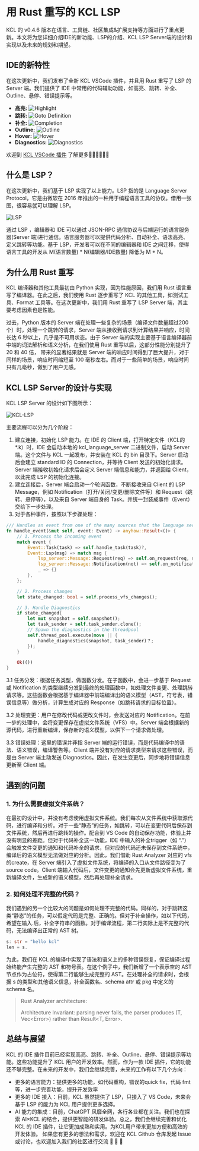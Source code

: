# 用 Rust 重写的 KCL LSP

KCL 的 v0.4.6 版本在语言、工具链、社区集成&扩展支持等方面进行了重点更新。本文将为您详细介绍IDE的新功能、LSP的介绍、KCL LSP Server端的设计和实现以及未来的规划和期望。

## IDE的新特性

在这次更新中，我们发布了全新 KCL VSCode 插件，并且用 Rust 重写了 LSP 的 Server 端。我们提供了 IDE 中常用的代码辅助功能，如高亮、跳转、补全、Outline、悬停、错误提示等。

- **高亮:**
  ![Highlight](/img/docs/tools/Ide/vs-code/Highlight.png)
- **跳转:**
  ![Goto Definition](/img/docs/tools/Ide/vs-code/GotoDef.gif)
- **补全:**
  ![Completion](/img/docs/tools/Ide/vs-code/Completion.gif)
- **Outline:**
  ![Outline](/img/docs/tools/Ide/vs-code/Outline.gif)
- **Hover:**
  ![Hover](/img/docs/tools/Ide/vs-code/Hover.gif)
- **Diagnostics:**
  ![Diagnostics](/img/docs/tools/Ide/vs-code/Diagnostics.gif)

欢迎到 [KCL VSCode 插件](https://kcl-lang.io/docs/tools/Ide/vs-code/) 了解更多👏🏻👏🏻👏🏻

## 什么是 LSP？

在这次更新中，我们基于 LSP 实现了以上能力。LSP 指的是 Language Server Protocol，它是由微软在 2016 年推出的一种用于编程语言工具的协议。借用一张图，很容易就可以理解 LSP。

![LSP](/img/blog/2023-07-10-kcl-LSP/lsp.png)

通过 LSP ，编辑器和 IDE 可以通过 JSON-RPC 通信协议与后端运行的语言服务器(Server 端)进行通信。语言服务器可以提供代码分析、自动补全、语法高亮、定义跳转等功能。基于 LSP，开发者可以在不同的编辑器和 IDE 之间迁移，使得语言工具的开发从 M(语言数量) \* N(编辑器/IDE数量) 降低为 M + N。

## 为什么用 Rust 重写

KCL 编译器和其他工具最初由 Python 实现，因为性能原因，我们用 Rust 语言重写了编译器。在此之后，我们使用 Rust 逐步重写了 KCL 的其他工具，如测试工具、Format 工具等。在这次更新中，我们用 Rust 重写了 LSP Server 端，其主要考虑因素也是性能。

过去，Python 版本的 Server 端在处理一些复杂的场景（编译文件数量超过200个）时，处理一个跳转的请求，Server 端从接收到请求到计算结果并响应，时间长达 6 秒以上，几乎是不可用状态。由于 Server 端的实现主要基于语言编译器前中端的词法解析和语义分析，在我们使用 Rust 重写以后，这部分性能分别提升了 20 和 40 倍， 带来的显著结果就是 Server 端的响应时间得到了巨大提升，对于同样的场景，响应时间缩短至 100 毫秒左右。而对于一些简单的场景，响应时间只有几毫秒，做到了用户无感。

## KCL LSP Server的设计与实现

KCL LSP Server 的设计如下图所示：

![KCL-LSP](/img/blog/2023-07-10-kcl-LSP/kcl-LSP.png)

主要流程可以分为几个阶段：

1. 建立连接，初始化 LSP 能力。在 IDE 的 Client 端，打开特定文件（KCL的 \*.k）时，IDE 会启动本地的 kcl_language_server 二进制文件，启动 Server 端。这个文件与 KCL 一起发布，并安装在 KCL 的 bin 目录下。Server 启动后会建立 standard IO 的 Connection，并等待 Client 发送的初始化请求。Server 端接收初始化请求后会定义 Server 端信息和能力，并返回给 Client，以此完成 LSP 的初始化连接。
2. 建立连接后，Server 端会启动一个轮询函数，不断接收来自 Client 的 LSP Message，例如 Notification（打开/关闭/变更/删除文件等）和 Request（跳转、悬停等），以及来自 Server 端自身的 Task。并统一封装成事件（Event）交给下一步处理。
3. 对于各种事件，按照以下步骤处理：

```Rust
/// Handles an event from one of the many sources that the language server subscribes to.
fn handle_event(&mut self, event: Event) -> anyhow::Result<()> {
    // 1. Process the incoming event
    match event {
        Event::Task(task) => self.handle_task(task)?,
        Event::Lsp(msg) => match msg {
            lsp_server::Message::Request(req) => self.on_request(req, start_time)?,
            lsp_server::Message::Notification(not) => self.on_notification(not)?,
            _ => {}
        },
    };

    // 2. Process changes
    let state_changed: bool = self.process_vfs_changes();

    // 3. Handle Diagnostics
    if state_changed{
        let mut snapshot = self.snapshot();
        let task_sender = self.task_sender.clone();
        // Spawn the diagnostics in the threadpool
        self.thread_pool.execute(move || {
            handle_diagnostics(snapshot, task_sender)？;
        });
    }

    Ok(())
}
```

3.1 任务分发：根据任务类型，做函数分发。在子函数中，会进一步基于 Request 或 Notification 的类型继续分发到最终的处理函数中，如处理文件变更、处理跳转请求等。这些函数会根据基于编译器中前端编译出的语义模型（AST，符号表，错误信息等）做分析，计算生成对应的 Response（如跳转请求的目标位置）。

3.2 处理变更：用户在修改代码或更改文件时，会发送对应的 Notification。在前一步的处理中，会将变更保存在虚拟文件系统（VFS）中。Server 端会根据新的源代码，进行重新编译，保存新的语义模型，以供下一个请求做处理。

3.3 错误处理：这里的错误并非指 Server 端的运行错误，而是代码编译中的语法、语义错误，编译警告等。Client 端并没有对应的请求类型来请求这些错误，而是由 Server 端主动发送 Diagnostics。因此，在发生变更后，同步地将错误信息更新至 Client 端。

## 遇到的问题

### 1. 为什么需要虚拟文件系统？

在最初的设计中，并没有考虑使用虚拟文件系统。我们每次从文件系统中获取源代码，进行编译和分析。对于一些“静态”的任务，如跳转，可以在变更代码后保存到文件系统，然后再进行跳转的操作。配合到 VS Code 的自动保存功能，体验上并没有明显的差距。但对于代码补全这一功能，IDE 中输入的补全trigger（如 “.”）会触发文件变更的通知和代码补全的请求，但对应的代码还未保存到文件系统中，编译后的语义模型无法做对应的分析。因此，我们借助 Rust Analyzer 对应的 vfs 的create，在 Server 端引入了虚拟文件系统，将编译的入口从文件路径变为了 source code。Client 端输入代码后，文件变更的通知会先更新虚拟文件系统，重新编译文件，生成新的语义模型，然后再处理补全请求。

### 2. 如何处理不完整的代码？

我们遇到的另一个比较大的问题是如何处理不完整的代码。同样的，对于跳转这类“静态”的任务，可以假定代码是完整、正确的。但对于补全操作，如以下代码，希望在输入.后，补全字符串的函数。对于编译流程，第二行实际上是不完整的代码，无法编译出正常的 AST 树。

```Rust
s: str = "hello kcl"
len = s.
```

为此，我们在 KCL 的编译中实现了语法和语义上的多种错误恢复，保证编译过程始终能产生完整的 AST 和符号表。在这个例子中，我们新增了一个表示空的 AST 节点作为占位符，使得第二行能够生成完整的 AST。在处理补全的请求时，会根据 s 的类型和其他语义信息，补全函数名、schema attr 或 pkg 中定义的 schema 名。

> Rust Analyzer architecture:
>
> Architecture Invariant: parsing never fails, the parser produces (T, Vec&lt;Error&gt;) rather than Result&lt;T, Error&gt;.

## 总结与展望

KCL 的 IDE 插件目前已经实现高亮、跳转、补全、Outline、悬停、错误提示等功能。这些功能提升了 KCL 用户的开发效率。然而，作为一款 IDE 插件，它的功能还不够完整。在未来的开发中，我们会继续完善，未来的工作有以下几个方向：

- 更多的语言能力：提供更多的功能，如代码重构，错误的quick fix，代码 fmt等，进一步完善功能，提升开发效率
- 更多的 IDE 接入：目前，KCL 虽然提供了 LSP，只接入了 VS Code，未来会基于 LSP 的能力为 KCL 用户提供更多选择。
- AI 能力的集成：目前，ChatGPT 风靡全网，各行各业都在关注。我们也在探索 AI×KCL 的结合，提供更智能的研发体验。总之，我们会继续完善和优化 KCL 的 IDE 插件，让它更加成熟和实用。为KCL用户带来更加方便和高效的开发体验。
  如果您有更多的想法和需求，欢迎在 KCL Github 仓库发起 Issue 或讨论，也欢迎加入我们的社区进行交流 🙌 🙌 🙌
